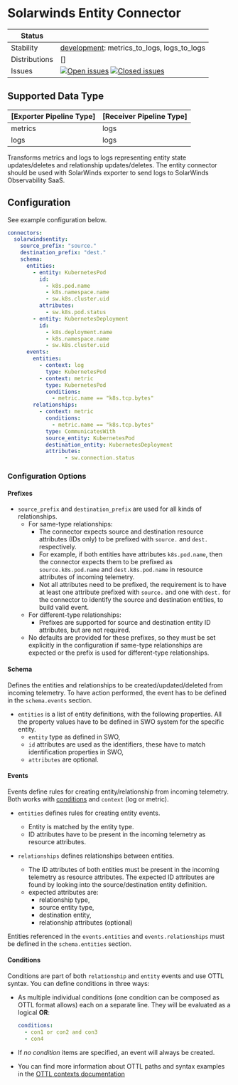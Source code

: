 # Solarwinds Entity Connector

| Status        |                                                                                                                                                                                                                                                                                                                                                                                                                                                                                                                                                                                                                                                                                                                                                     |
|---------------|-----------------------------------------------------------------------------------------------------------------------------------------------------------------------------------------------------------------------------------------------------------------------------------------------------------------------------------------------------------------------------------------------------------------------------------------------------------------------------------------------------------------------------------------------------------------------------------------------------------------------------------------------------------------------------------------------------------------------------------------------------|
| Stability     | [development]: metrics_to_logs, logs_to_logs                                                                                                                                                                                                                                                                                                                                                                                                                                                                                                                                                                                                                                                                                                        |
| Distributions | []                                                                                                                                                                                                                                                                                                                                                                                                                                                                                                                                                                                                                                                                                                                                                  |
| Issues        | [![Open issues](https://img.shields.io/github/issues-search/solarwinds/solarwinds-otel-collector-contrib?query=is%3Aissue%20is%3Aopen%20label%3Aconnector%2Fsolarwindsentity%20&label=open&color=orange&logo=opentelemetry)](https://github.com/solarwinds/solarwinds-otel-collector-contrib/issues?q=is%3Aopen%20is%3Aissue%20label%3Aconnector%2Fsolarwindsentity) [![Closed issues](https://img.shields.io/github/issues-search/solarwinds/solarwinds-otel-collector-contrib?query=is%3Aissue%20is%3Aclosed%20label%3Aconnector%2Fsolarwindsentity%20&label=closed&color=blue&logo=opentelemetry)](https://github.com/solarwinds/solarwinds-otel-collector-contrib/issues?q=is%3Aclosed%20is%3Aissue%20label%3Aconnector%2Fsolarwindsentity) |

[development]: https://github.com/open-telemetry/opentelemetry-collector/blob/main/docs/component-stability.md#development

## Supported Data Type
| [Exporter Pipeline Type] | [Receiver Pipeline Type] |
|--------------------------|--------------------------|
| metrics                  | logs                     |
| logs                     | logs                     |

Transforms metrics and logs to logs representing entity state updates/deletes and relationship updates/deletes. The entity connector should be used with SolarWinds exporter to send logs to SolarWinds Observability SaaS.

## Configuration
See example configuration below.
```yaml
connectors:
  solarwindsentity:
    source_prefix: "source."
    destination_prefix: "dest."
    schema:
      entities:
        - entity: KubernetesPod
          id:
            - k8s.pod.name
            - k8s.namespace.name
            - sw.k8s.cluster.uid
          attributes:
            - sw.k8s.pod.status
        - entity: KubernetesDeployment
          id:
            - k8s.deployment.name
            - k8s.namespace.name
            - sw.k8s.cluster.uid
      events:
        entities:
          - context: log
            type: KubernetesPod
          - context: metric
            type: KubernetesPod
            conditions:
              - metric.name == "k8s.tcp.bytes"
        relationships:
          - context: metric
            conditions: 
              - metric.name == "k8s.tcp.bytes"
            type: CommunicatesWith
            source_entity: KubernetesPod
            destination_entity: KubernetesDeployment
            attributes:
                  - sw.connection.status
```

### Configuration Options
#### Prefixes
- `source_prefix` and `destination_prefix` are used for all kinds of relationships.
  - For same-type relationships:
    - The connector expects source and destination resource attributes (IDs only) to be prefixed with `source.` and `dest.` respectively.
    - For example, if both entities have attributes `k8s.pod.name`, then the connector expects them to be prefixed as `source.k8s.pod.name` and `dest.k8s.pod.name` in resource attributes of incoming telemetry.
    - Not all attributes need to be prefixed, the requirement is to have at least one attribute prefixed with `source.` and one with `dest.` for the connector to identify the source and destination entities,
      to build valid event.
  - For different-type relationships:
    - Prefixes are supported for source and destination entity ID attributes, but are not required.
  - No defaults are provided for these prefixes, so they must be set explicitly in the configuration if same-type relationships are expected or the prefix is used for different-type relationships.

#### Schema
Defines the entities and relationships to be created/updated/deleted from incoming telemetry. To have action performed, the event
has to be defined in the `schema.events` section.
- `entities` is a list of entity definitions, with the following properties. All the property values have to be defined in SWO system for the specific entity.
  - `entity` type as defined in SWO,
  - `id` attributes are used as the identifiers, these have to match identification properties in SWO,
  - `attributes` are optional.

#### Events
Events define rules for creating entity/relationship from incoming telemetry. Both works with [conditions](#conditions) and `context` (log or metric).

- `entities` defines rules for creating entity events.
  - Entity is matched by the entity type.
  - ID attributes have to be present in the incoming telemetry as resource attributes.

- `relationships` defines relationships between entities.
  - The ID attributes of both entities must be present in the incoming telemetry as resource attributes. The expected
    ID attributes are found by looking into the source/destination entity definition.
  - expected attributes are:
    - relationship type,
    - source entity type,
    - destination entity,
    - relationship attributes (optional)


Entities referenced in the `events.entities` and `events.relationships` must be defined in the `schema.entities` section.


#### Conditions
Conditions are part of both `relationship` and `entity` events and use OTTL syntax. You can define conditions in three ways:
- As multiple individual conditions (one condition can be composed as OTTL format allows) each on a separate line. They will be evaluated as a logical **OR**:
  ```yaml
  conditions:
    - con1 or con2 and con3
    - con4
  ```

- If *no condition* items are specified, an event will always be created.
- You can find more information about OTTL paths and syntax examples in the [OTTL contexts documentation](https://github.com/open-telemetry/opentelemetry-collector-contrib/tree/main/pkg/ottl/contexts)

